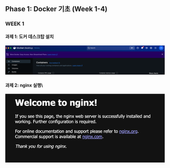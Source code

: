 ## Phase 1: Docker 기초 (Week 1-4)

### WEEK 1

#### 과제 1: 도커 데스크탑 설치
![img.png](img.png)

#### 과제 2: nginx 실행\
![img_1.png](img_1.png)